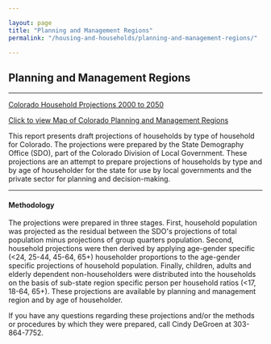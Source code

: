 ```yaml
---

layout: page
title: "Planning and Management Regions"
permalink: "/housing-and-households/planning-and-management-regions/"

---
```



## Planning and Management Regions

- - -

[Colorado Household Projections 2000 to 2050](/housing-and-households/data/household-projections.html)

[Click to view Map of Colorado Planning and Management Regions](https://storage.googleapis.com/maps-static/PlanningManagement8x11.pdf)

This report presents draft projections of households by type of household for Colorado. The projections were prepared by the State Demography Office (SDO), part of the Colorado Division of Local Government. These projections are an attempt to prepare projections of households by type and by age of householder for the state for use by local governments and the private sector for planning and decision-making.

- - -

#### Methodology

The projections were prepared in three stages. First, household population was projected as the residual between the SDO's projections of total population minus projections of group quarters population. Second, household projections were then derived by applying age-gender specific (&lt;24, 25-44,  45-64, 65+) householder proportions to the age-gender specific projections of household population. Finally, children, adults and elderly dependent non-householders were distributed into the households on the basis of sub-state region specific person per household ratios (&lt;17, 18-64, 65+). These projections are available by planning and management region and by age of householder.

If you have any questions regarding these projections and/or the methods or procedures by which they were prepared, call Cindy DeGroen at 303-864-7752.
